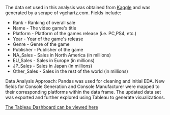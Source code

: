 The data set used in this analysis was obtained from [Kaggle](https://www.kaggle.com/datasets/migeruj/videogames-predictive-model) and was generated by a scrape of vgchartz.com. Fields include: 

- Rank - Ranking of overall sale
- Name - The video game's title
- Platform - Platform of the games release (i.e. PC,PS4, etc.)
- Year - Year of the game's release
- Genre - Genre of the game
- Publisher - Publisher of the game
- NA_Sales - Sales in North America (in millions)
- EU_Sales - Sales in Europe (in millions)
- JP_Sales - Sales in Japan (in millions)
- Other_Sales - Sales in the rest of the world (in millions)

Data Analysis Approach: Pandas was used for cleaning and initial EDA. New fields for Console Generation and Console Manufacturer were mapped to their corresponding platforms within the data frame. The updated data set was exported and further explored using Tableau to generate visualizations.

[The Tableau Dashboard can be viewed here](https://public.tableau.com/app/profile/zach.tanner/viz/GlobalVideoGameSales_17431064585000/VideoGameDashboard)
